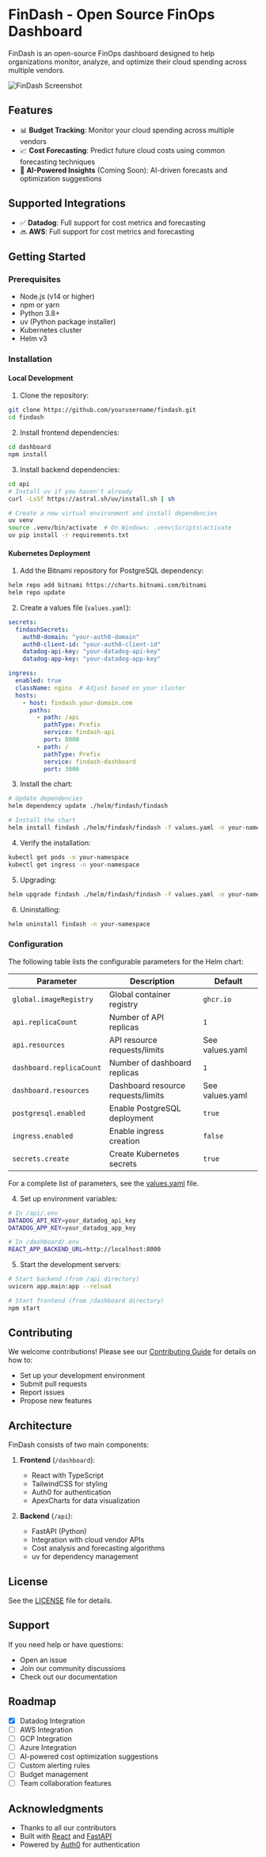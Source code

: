 # FinDash - Open Source FinOps Dashboard

FinDash is an open-source FinOps dashboard designed to help organizations monitor, analyze, and optimize their cloud spending across multiple vendors.

![FinDash Screenshot](dashboard/public/screenshot.png)

## Features

- 📊 **Budget Tracking**: Monitor your cloud spending across multiple vendors
- 📈 **Cost Forecasting**: Predict future cloud costs using common forecasting techniques
- 🤖 **AI-Powered Insights** (Coming Soon): AI-driven forecasts and optimization suggestions

## Supported Integrations

- ✅ **Datadog**: Full support for cost metrics and forecasting
- 🔜 **AWS**: Full support for cost metrics and forecasting

## Getting Started

### Prerequisites

- Node.js (v14 or higher)
- npm or yarn
- Python 3.8+
- uv (Python package installer)
- Kubernetes cluster
- Helm v3

### Installation

#### Local Development

1. Clone the repository:
```bash
git clone https://github.com/yourusername/findash.git
cd findash
```

2. Install frontend dependencies:
```bash
cd dashboard
npm install
```

3. Install backend dependencies:
```bash
cd api
# Install uv if you haven't already
curl -LsSf https://astral.sh/uv/install.sh | sh

# Create a new virtual environment and install dependencies
uv venv
source .venv/bin/activate  # On Windows: .venv\Scripts\activate
uv pip install -r requirements.txt
```

#### Kubernetes Deployment

1. Add the Bitnami repository for PostgreSQL dependency:
```bash
helm repo add bitnami https://charts.bitnami.com/bitnami
helm repo update
```

2. Create a values file (`values.yaml`):
```yaml
secrets:
  findashSecrets:
    auth0-domain: "your-auth0-domain"
    auth0-client-id: "your-auth0-client-id"
    datadog-api-key: "your-datadog-api-key"
    datadog-app-key: "your-datadog-app-key"

ingress:
  enabled: true
  className: nginx  # Adjust based on your cluster
  hosts:
    - host: findash.your-domain.com
      paths:
        - path: /api
          pathType: Prefix
          service: findash-api
          port: 8000
        - path: /
          pathType: Prefix
          service: findash-dashboard
          port: 3000
```

3. Install the chart:
```bash
# Update dependencies
helm dependency update ./helm/findash/findash

# Install the chart
helm install findash ./helm/findash/findash -f values.yaml -n your-namespace
```

4. Verify the installation:
```bash
kubectl get pods -n your-namespace
kubectl get ingress -n your-namespace
```

5. Upgrading:
```bash
helm upgrade findash ./helm/findash/findash -f values.yaml -n your-namespace
```

6. Uninstalling:
```bash
helm uninstall findash -n your-namespace
```

### Configuration

The following table lists the configurable parameters for the Helm chart:

| Parameter | Description | Default |
|-----------|-------------|---------|
| `global.imageRegistry` | Global container registry | `ghcr.io` |
| `api.replicaCount` | Number of API replicas | `1` |
| `api.resources` | API resource requests/limits | See values.yaml |
| `dashboard.replicaCount` | Number of dashboard replicas | `1` |
| `dashboard.resources` | Dashboard resource requests/limits | See values.yaml |
| `postgresql.enabled` | Enable PostgreSQL deployment | `true` |
| `ingress.enabled` | Enable ingress creation | `false` |
| `secrets.create` | Create Kubernetes secrets | `true` |

For a complete list of parameters, see the [values.yaml](helm/findash/findash/values.yaml) file.

4. Set up environment variables:
```bash
# In /api/.env
DATADOG_API_KEY=your_datadog_api_key
DATADOG_APP_KEY=your_datadog_app_key

# In /dashboard/.env
REACT_APP_BACKEND_URL=http://localhost:8000
```

5. Start the development servers:
```bash
# Start backend (from /api directory)
uvicorn app.main:app --reload

# Start frontend (from /dashboard directory)
npm start
```

## Contributing

We welcome contributions! Please see our [Contributing Guide](CONTRIBUTING.md) for details on how to:
- Set up your development environment
- Submit pull requests
- Report issues
- Propose new features

## Architecture

FinDash consists of two main components:

1. **Frontend** (`/dashboard`):
   - React with TypeScript
   - TailwindCSS for styling
   - Auth0 for authentication
   - ApexCharts for data visualization

2. **Backend** (`/api`):
   - FastAPI (Python)
   - Integration with cloud vendor APIs
   - Cost analysis and forecasting algorithms
   - uv for dependency management

## License

See the [LICENSE](LICENSE) file for details.

## Support

If you need help or have questions:
- Open an issue
- Join our community discussions
- Check out our documentation

## Roadmap

- [x] Datadog Integration
- [ ] AWS Integration
- [ ] GCP Integration
- [ ] Azure Integration
- [ ] AI-powered cost optimization suggestions
- [ ] Custom alerting rules
- [ ] Budget management
- [ ] Team collaboration features

## Acknowledgments

- Thanks to all our contributors
- Built with [React](https://reactjs.org/) and [FastAPI](https://fastapi.tiangolo.com/)
- Powered by [Auth0](https://auth0.com/) for authentication
